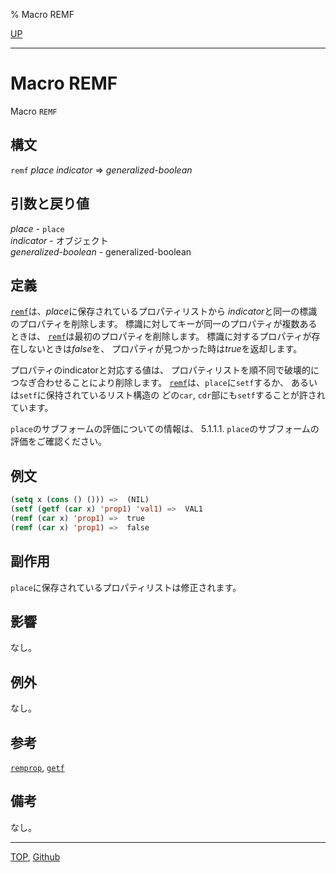 % Macro REMF

[UP](14.2.html)  

---

# Macro **REMF**


Macro `REMF`


## 構文

`remf` *place* *indicator* => *generalized-boolean*


## 引数と戻り値

*place* - `place`  
*indicator* - オブジェクト  
*generalized-boolean* - generalized-boolean


## 定義

[`remf`](14.2.remf.html)は、*place*に保存されているプロパティリストから
*indicator*と同一の標識のプロパティを削除します。
標識に対してキーが同一のプロパティが複数あるときは、
[`remf`](14.2.remf.html)は最初のプロパティを削除します。
標識に対するプロパティが存在しないときは*false*を、
プロパティが見つかった時は*true*を返却します。

プロパティのindicatorと対応する値は、
プロパティリストを順不同で破壊的につなぎ合わせることにより削除します。
[`remf`](14.2.remf.html)は、`place`に`setf`するか、
あるいは`setf`に保持されているリスト構造の
どの`car`, `cdr`部にも`setf`することが許されています。

`place`のサブフォームの評価についての情報は、
5.1.1.1. `place`のサブフォームの評価をご確認ください。


## 例文

```lisp
(setq x (cons () ())) =>  (NIL)
(setf (getf (car x) 'prop1) 'val1) =>  VAL1
(remf (car x) 'prop1) =>  true
(remf (car x) 'prop1) =>  false
```


## 副作用

`place`に保存されているプロパティリストは修正されます。


## 影響

なし。


## 例外

なし。


## 参考

[`remprop`](10.2.remprop.html),
[`getf`](14.2.getf.html)


## 備考

なし。


---
[TOP](index.html),  [Github](https://github.com/nptcl/npt-japanese)

